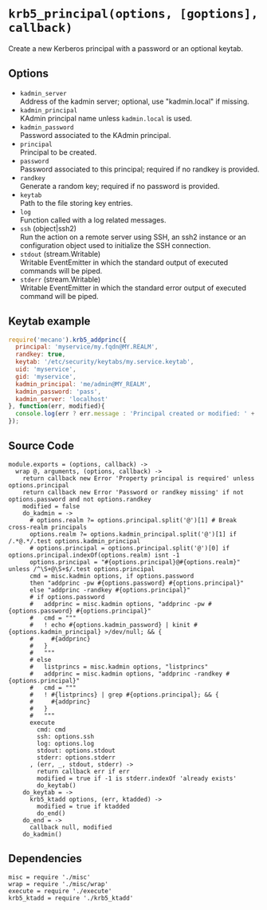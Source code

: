 
# `krb5_principal(options, [goptions], callback)`

Create a new Kerberos principal with a password or an optional keytab.   

## Options

*   `kadmin_server`   
    Address of the kadmin server; optional, use "kadmin.local" if missing.   
*   `kadmin_principal`   
    KAdmin principal name unless `kadmin.local` is used.   
*   `kadmin_password`   
    Password associated to the KAdmin principal.   
*   `principal`   
    Principal to be created.   
*   `password`   
    Password associated to this principal; required if no randkey is
    provided.   
*   `randkey`   
    Generate a random key; required if no password is provided.   
*   `keytab`   
    Path to the file storing key entries.   
*   `log`   
    Function called with a log related messages.   
*   `ssh` (object|ssh2)   
    Run the action on a remote server using SSH, an ssh2 instance or an
    configuration object used to initialize the SSH connection.   
*   `stdout` (stream.Writable)   
    Writable EventEmitter in which the standard output of executed commands will
    be piped.   
*   `stderr` (stream.Writable)   
    Writable EventEmitter in which the standard error output of executed command
    will be piped.   

## Keytab example

```js
require('mecano').krb5_addprinc({
  principal: 'myservice/my.fqdn@MY.REALM',
  randkey: true,
  keytab: '/etc/security/keytabs/my.service.keytab',
  uid: 'myservice',
  gid: 'myservice',
  kadmin_principal: 'me/admin@MY_REALM',
  kadmin_password: 'pass',
  kadmin_server: 'localhost'
}, function(err, modified){
  console.log(err ? err.message : 'Principal created or modified: ' + !!modified);
});
```

## Source Code

    module.exports = (options, callback) ->
      wrap @, arguments, (options, callback) ->
        return callback new Error 'Property principal is required' unless options.principal
        return callback new Error 'Password or randkey missing' if not options.password and not options.randkey
        modified = false
        do_kadmin = ->
          # options.realm ?= options.principal.split('@')[1] # Break cross-realm principals
          options.realm ?= options.kadmin_principal.split('@')[1] if /.*@.*/.test options.kadmin_principal
          # options.principal = options.principal.split('@')[0] if options.principal.indexOf(options.realm) isnt -1
          options.principal = "#{options.principal}@#{options.realm}" unless /^\S+@\S+$/.test options.principal
          cmd = misc.kadmin options, if options.password
          then "addprinc -pw #{options.password} #{options.principal}"
          else "addprinc -randkey #{options.principal}"
          # if options.password
          #   addprinc = misc.kadmin options, "addprinc -pw #{options.password} #{options.principal}"
          #   cmd = """
          #   ! echo #{options.kadmin_password} | kinit #{options.kadmin_principal} >/dev/null; && {
          #     #{addprinc}
          #   }
          #   """
          # else
          #   listprincs = misc.kadmin options, "listprincs"
          #   addprinc = misc.kadmin options, "addprinc -randkey #{options.principal}"
          #   cmd = """
          #   ! #{listprincs} | grep #{options.principal}; && {
          #     #{addprinc}
          #   }
          #   """
          execute
            cmd: cmd
            ssh: options.ssh
            log: options.log
            stdout: options.stdout
            stderr: options.stderr
          , (err, _, stdout, stderr) ->
            return callback err if err
            modified = true if -1 is stderr.indexOf 'already exists'
            do_keytab()
        do_keytab = ->
          krb5_ktadd options, (err, ktadded) ->
            modified = true if ktadded
            do_end()
        do_end = ->
          callback null, modified
        do_kadmin()

## Dependencies

    misc = require './misc'
    wrap = require './misc/wrap'
    execute = require './execute'
    krb5_ktadd = require './krb5_ktadd'

